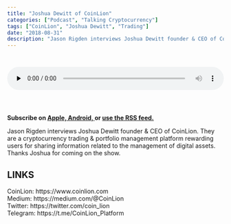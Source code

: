 ```yaml
---
title: "Joshua Dewitt of CoinLion"
categories: ["Podcast", "Talking Cryptocurrency"]
tags: ["CoinLion", "Joshua Dewitt", "Trading"]
date: "2018-08-31"
description: "Jason Rigden interviews Joshua Dewitt founder & CEO of CoinLion. They are a cryptocurrency trading & portfolio management platform rewarding users for sharing information related to the management of digital assets."
---
```

<audio controls="" preload="none" style="padding-top:2em;padding-bottom:3em; width:100%;">
  <source 
  src="http://traffic.libsyn.com/talkingcryptocurrency/TalkingCryptocurrency_034.mp3"
  type="audio/mpeg">
  Your browser does not support the audio element.
</audio>

<p>
  <strong>
    Subscribe on 
    <a href="https://itunes.apple.com/us/podcast/talking-cryptocurrency/id1388099603?mt=2app=podcast">
        Apple,
    </a>
    <a href="https://www.google.com/podcasts?feed=aHR0cDovL3RhbGtpbmdjcnlwdG9jdXJyZW5jeS5saWJzeW4uY29tL3Jzcw%3D%3D">
      Android,
    </a>
    or
    <a href="http://talkingcryptocurrency.libsyn.com/rss">
      use the RSS feed.
      </a>
  </strong>
</p>

Jason Rigden interviews Joshua Dewitt founder & CEO of CoinLion. They are a cryptocurrency trading & portfolio management platform rewarding users for sharing information related to the management of digital assets. Thanks Joshua for coming on the show.

<h2>LINKS</h2>
CoinLion: https://www.coinlion.com<br>
Medium: https://medium.com/@CoinLion<br>
Twitter: https://twitter.com/coin_lion<br>
Telegram: https://t.me/CoinLion_Platform<br>
